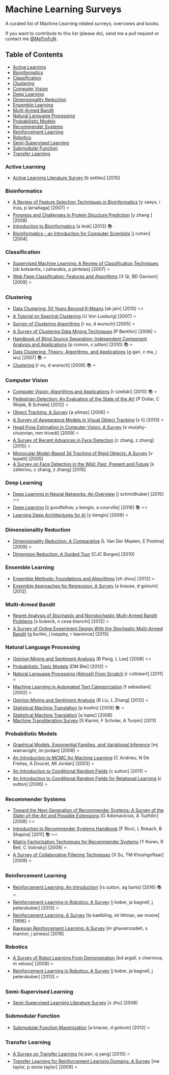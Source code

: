 # Machine Learning Surveys

A curated list of Machine Learning related surveys, overviews and books.

If you want to contribute to this list (please do), send me a pull request or contact me [@MeTroFuN](https://twitter.com/MeTroFuN).

## Table of Contents

- [Active Learning](#active-learning)
- [Bioinformatics](#bioinformatics)
- [Classification](#classification)
- [Clustering](#clustering)
- [Computer Vision](#computer-vision)
- [Deep Learning](#deep-learning)
- [Dimensionality Reduction](#dimensionality-reduction)
- [Ensemble Learning](#ensemble-learning)
- [Multi-Armed Bandit](#multi-armed-bandit)
- [Natural Language Processing](#natural-language-processing)
- [Probabilistic Models](#probabilistic-models)
- [Recommender Systems](#recommender-systems)
- [Reinforcement Learning](#reinforcement-learning)
- [Robotics](#robotics)
- [Semi-Supervised Learning](#semi-supervised-learning)
- [Submodular Function](#submodular-function)
- [Transfer Learning](#transfer-learning)


### Active Learning

* [Active Learning Literature Survey](https://scholar.google.com/scholar?q=%22Active%20Learning%20Literature%20Survey%22%20author%3A%22b%20settles%22 "b settles") [b settles] [2010]  

### Bioinformatics

* [A Review of Feature Selection Techniques in Bioinformatics](https://scholar.google.com/scholar?q=%22A%20Review%20of%20Feature%20Selection%20Techniques%20in%20Bioinformatics%22%20author%3A%22y%20saeys%22 "y saeys, i inza, p larrañaga") [y saeys, i inza, p larrañaga] [2007]  ⭐
* [Progress and Challenges in Protein Structure Prediction](https://scholar.google.com/scholar?q=%22Progress%20and%20Challenges%20in%20Protein%20Structure%20Prediction%22%20author%3A%22y%20zhang%20%22 "y zhang ") [y zhang ] [2008]  
* [Introduction to Bioinformatics](https://scholar.google.com/scholar?q=%22Introduction%20to%20Bioinformatics%22%20author%3A%22a%20lesk%22 "a lesk") [a lesk] [2013]  📚 
* [Bioinformatics - an Introduction for Computer Scientists](https://scholar.google.com/scholar?q=%22Bioinformatics%20-%20an%20Introduction%20for%20Computer%20Scientists%22%20author%3A%22j%20cohen%22 "j cohen") [j cohen] [2004]  

### Classification

* [Supervised Machine Learning: A Review of Classification Techniques](https://scholar.google.com/scholar?q=%22Supervised%20Machine%20Learning%3A%20A%20Review%20of%20Classification%20Techniques%22%20author%3A%22sb%20kotsiantis%22 "sb kotsiantis, i zaharakis, p pintelas") [sb kotsiantis, i zaharakis, p pintelas] [2007]  ⭐
* [Web Page Classification: Features and Algorithms](https://scholar.google.com/scholar?q=%22Web%20Page%20Classification%3A%20Features%20and%20Algorithms%22%20author%3A%22X%20Qi%22 "X Qi, BD Davison") [X Qi, BD Davison] [2009]  ⭐

### Clustering

* [Data Clustering: 50 Years Beyond K-Means](https://scholar.google.com/scholar?q=%22Data%20Clustering%3A%2050%20Years%20Beyond%20K-Means%22%20author%3A%22ak%20jain%22 "ak jain") [ak jain] [2010]  ⭐⭐
* [A Tutorial on Spectral Clustering](https://scholar.google.com/scholar?q=%22A%20Tutorial%20on%20Spectral%20Clustering%22%20author%3A%22U%20Von%20Luxburg%22 "U Von Luxburg") [U Von Luxburg] [2007]  ⭐
* [Survey of Clustering Algorithms](https://scholar.google.com/scholar?q=%22Survey%20of%20Clustering%20Algorithms%22%20author%3A%22r%20xu%22 "r xu, d wunsch") [r xu, d wunsch] [2005]  ⭐
* [A Survey of Clustering Data Mining Techniques](https://scholar.google.com/scholar?q=%22A%20Survey%20of%20Clustering%20Data%20Mining%20Techniques%22%20author%3A%22P%20Berkhin%22 "P Berkhin") [P Berkhin] [2006]  ⭐
* [Handbook of Blind Source Separation: Independent Component Analysis and Applications](https://scholar.google.com/scholar?q=%22Handbook%20of%20Blind%20Source%20Separation%3A%20Independent%20Component%20Analysis%20and%20Applications%22%20author%3A%22p%20comon%22 "p comon, c jutten") [p comon, c jutten] [2010]  📚 ⭐
* [Data Clustering: Theory, Algorithms, and Applications](https://scholar.google.com/scholar?q=%22Data%20Clustering%3A%20Theory%2C%20Algorithms%2C%20and%20Applications%22%20author%3A%22g%20gan%22 "g gan, c ma, j wu") [g gan, c ma, j wu] [2007]  📚 ⭐
* [Clustering](https://scholar.google.com/scholar?q=%22Clustering%22%20author%3A%22r%20xu%22 "r xu, d wunsch") [r xu, d wunsch] [2008]  📚 ⭐

### Computer Vision

* [Computer Vision: Algorithms and Applications](https://scholar.google.com/scholar?q=%22Computer%20Vision%3A%20Algorithms%20and%20Applications%22%20author%3A%22r%20szeliski%22 "r szeliski") [r szeliski] [2010]  📚 ⭐
* [Pedestrian Detection: An Evaluation of the State of the Art](https://scholar.google.com/scholar?q=%22Pedestrian%20Detection%3A%20An%20Evaluation%20of%20the%20State%20of%20the%20Art%22%20author%3A%22P%20Dollar%22 "P Dollar, C Wojek, B Schiele") [P Dollar, C Wojek, B Schiele] [2012]  ⭐
* [Object Tracking: A Survey](https://scholar.google.com/scholar?q=%22Object%20Tracking%3A%20A%20Survey%22%20author%3A%22a%20yilmaz%22 "a yilmaz") [a yilmaz] [2006]  ⭐
* [A Survey of Appearance Models in Visual Object Tracking](https://scholar.google.com/scholar?q=%22A%20Survey%20of%20Appearance%20Models%20in%20Visual%20Object%20Tracking%22%20author%3A%22x%20li%22 "x li") [x li] [2013]  ⭐
* [Head Pose Estimation in Computer Vision: A Survey](https://scholar.google.com/scholar?q=%22Head%20Pose%20Estimation%20in%20Computer%20Vision%3A%20A%20Survey%22%20author%3A%22e%20murphy-chutorian%22 "e murphy-chutorian, mm trivedi") [e murphy-chutorian, mm trivedi] [2009]  ⭐
* [A Survey of Recent Advances in Face Detection](https://scholar.google.com/scholar?q=%22A%20Survey%20of%20Recent%20Advances%20in%20Face%20Detection%22%20author%3A%22c%20zhang%22 "c zhang, z zhang") [c zhang, z zhang] [2010]  ⭐
* [Monocular Model-Based 3d Tracking of Rigid Objects: A Survey](https://scholar.google.com/scholar?q=%22Monocular%20Model-Based%203d%20Tracking%20of%20Rigid%20Objects%3A%20A%20Survey%22%20author%3A%22v%20lepetit%22 "v lepetit") [v lepetit] [2005]  
* [A Survey on Face Detection in the Wild: Past, Present and Future](https://scholar.google.com/scholar?q=%22A%20Survey%20on%20Face%20Detection%20in%20the%20Wild%3A%20Past%2C%20Present%20and%20Future%22%20author%3A%22s%20zafeiriou%22 "s zafeiriou, c zhang, z zhang") [s zafeiriou, c zhang, z zhang] [2015]  

### Deep Learning

* [Deep Learning in Neural Networks: An Overview](https://scholar.google.com/scholar?q=%22Deep%20Learning%20in%20Neural%20Networks%3A%20An%20Overview%22%20author%3A%22j%20schmidhuber%22 "j schmidhuber") [j schmidhuber] [2015]  ⭐⭐
* [Deep Learning](https://scholar.google.com/scholar?q=%22Deep%20Learning%22%20author%3A%22ij%20goodfellow%22 "ij goodfellow, y bengio, a courville") [ij goodfellow, y bengio, a courville] [2016]  📚 ⭐⭐
* [Learning Deep Architectures for Ai](https://scholar.google.com/scholar?q=%22Learning%20Deep%20Architectures%20for%20Ai%22%20author%3A%22y%20bengio%22 "y bengio") [y bengio] [2009]  ⭐

### Dimensionality Reduction

* [Dimensionality Reduction: A Comparative](https://scholar.google.com/scholar?q=%22Dimensionality%20Reduction%3A%20A%20Comparative%22%20author%3A%22L%20Van%20Der%20Maaten%22 "L Van Der Maaten, E Postma") [L Van Der Maaten, E Postma] [2009]  ⭐
* [Dimension Reduction: A Guided Tour](https://scholar.google.com/scholar?q=%22Dimension%20Reduction%3A%20A%20Guided%20Tour%22%20author%3A%22CJC%20Burges%22 "CJC Burges") [CJC Burges] [2010]  

### Ensemble Learning

* [Ensemble Methods: Foundations and Algorithms](https://scholar.google.com/scholar?q=%22Ensemble%20Methods%3A%20Foundations%20and%20Algorithms%22%20author%3A%22zh%20zhou%22 "zh zhou") [zh zhou] [2012]  ⭐
* [Ensemble Approaches for Regression: A Survey](https://scholar.google.com/scholar?q=%22Ensemble%20Approaches%20for%20Regression%3A%20A%20Survey%22%20author%3A%22a%20krause%22 "a krause, d golovin") [a krause, d golovin] [2012]  

### Multi-Armed Bandit

* [Regret Analysis of Stochastic and Nonstochastic Multi-Armed Bandit Problems](https://scholar.google.com/scholar?q=%22Regret%20Analysis%20of%20Stochastic%20and%20Nonstochastic%20Multi-Armed%20Bandit%20Problems%22%20author%3A%22s%20bubeck%22 "s bubeck, n cesa-bianchi") [s bubeck, n cesa-bianchi] [2012]  ⭐
* [A Survey of Online Experiment Design With the Stochastic Multi-Armed Bandit](https://scholar.google.com/scholar?q=%22A%20Survey%20of%20Online%20Experiment%20Design%20With%20the%20Stochastic%20Multi-Armed%20Bandit%22%20author%3A%22g%20burtini%22 "g burtini, j loeppky, r lawrence") [g burtini, j loeppky, r lawrence] [2015]  

### Natural Language Processing

* [Opinion Mining and Sentiment Analysis](https://scholar.google.com/scholar?q=%22Opinion%20Mining%20and%20Sentiment%20Analysis%22%20author%3A%22B%20Pang%22 "B Pang, L Lee") [B Pang, L Lee] [2008]  ⭐⭐
* [Probabilistic Topic Models](https://scholar.google.com/scholar?q=%22Probabilistic%20Topic%20Models%22%20author%3A%22DM%20Blei%22 "DM Blei") [DM Blei] [2012]  ⭐
* [Natural Language Processing (Almost) From Scratch](https://scholar.google.com/scholar?q=%22Natural%20Language%20Processing%20%28Almost%29%20From%20Scratch%22%20author%3A%22r%20collobert%22 "r collobert") [r collobert] [2011]  ⭐
* [Machine Learning in Automated Text Categorization](https://scholar.google.com/scholar?q=%22Machine%20Learning%20in%20Automated%20Text%20Categorization%22%20author%3A%22f%20sebastiani%22 "f sebastiani") [f sebastiani] [2002]  ⭐
* [Opinion Mining and Sentiment Analysis](https://scholar.google.com/scholar?q=%22Opinion%20Mining%20and%20Sentiment%20Analysis%22%20author%3A%22B%20Liu%22 "B Liu, L Zhang") [B Liu, L Zhang] [2012]  ⭐
* [Statistical Machine Translation](https://scholar.google.com/scholar?q=%22Statistical%20Machine%20Translation%22%20author%3A%22p%20koehn%22 "p koehn") [p koehn] [2009]  📚 ⭐
* [Statistical Machine Translation](https://scholar.google.com/scholar?q=%22Statistical%20Machine%20Translation%22%20author%3A%22a%20lopez%22 "a lopez") [a lopez] [2008]  
* [Machine Transliteration Survey](https://scholar.google.com/scholar?q=%22Machine%20Transliteration%20Survey%22%20author%3A%22S%20Karimi%22 "S Karimi, F Scholer, A Turpin") [S Karimi, F Scholer, A Turpin] [2011]  

### Probabilistic Models

* [Graphical Models, Exponential Families, and Variational Inference](https://scholar.google.com/scholar?q=%22Graphical%20Models%2C%20Exponential%20Families%2C%20and%20Variational%20Inference%22%20author%3A%22mj%20wainwright%22 "mj wainwright, mi jordan") [mj wainwright, mi jordan] [2008]  ⭐
* [An Introduction to MCMC for Machine Learning](https://scholar.google.com/scholar?q=%22An%20Introduction%20to%20MCMC%20for%20Machine%20Learning%22%20author%3A%22C%20Andrieu%22 "C Andrieu, N De Freitas, A Doucet, MI Jordan") [C Andrieu, N De Freitas, A Doucet, MI Jordan] [2003]  ⭐
* [An Introduction to Conditional Random Fields](https://scholar.google.com/scholar?q=%22An%20Introduction%20to%20Conditional%20Random%20Fields%22%20author%3A%22c%20sutton%22 "c sutton") [c sutton] [2011]  ⭐
* [An Introduction to Conditional Random Fields for Relational Learning](https://scholar.google.com/scholar?q=%22An%20Introduction%20to%20Conditional%20Random%20Fields%20for%20Relational%20Learning%22%20author%3A%22c%20sutton%22 "c sutton") [c sutton] [2006]  ⭐

### Recommender Systems

* [Toward the Next Generation of Recommender Systems: A Survey of the State-of-the-Art and Possible Extensions](https://scholar.google.com/scholar?q=%22Toward%20the%20Next%20Generation%20of%20Recommender%20Systems%3A%20A%20Survey%20of%20the%20State-of-the-Art%20and%20Possible%20Extensions%22%20author%3A%22G%20Adomavicius%22 "G Adomavicius, A Tuzhilin") [G Adomavicius, A Tuzhilin] [2008]  ⭐⭐
* [Introduction to Recommender Systems Handbook](https://scholar.google.com/scholar?q=%22Introduction%20to%20Recommender%20Systems%20Handbook%22%20author%3A%22F%20Ricci%22 "F Ricci, L Rokach, B Shapira") [F Ricci, L Rokach, B Shapira] [2011]  📚 ⭐⭐
* [Matrix Factorization Techniques for Recommender Systems](https://scholar.google.com/scholar?q=%22Matrix%20Factorization%20Techniques%20for%20Recommender%20Systems%22%20author%3A%22Y%20Koren%22 "Y Koren, R Bell, C Volinsky") [Y Koren, R Bell, C Volinsky] [2009]  ⭐
* [A Survey of Collaborative Filtering Techniques](https://scholar.google.com/scholar?q=%22A%20Survey%20of%20Collaborative%20Filtering%20Techniques%22%20author%3A%22X%20Su%22 "X Su, TM Khoshgoftaar") [X Su, TM Khoshgoftaar] [2009]  ⭐

### Reinforcement Learning

* [Reinforcement Learning: An Introduction](https://scholar.google.com/scholar?q=%22Reinforcement%20Learning%3A%20An%20Introduction%22%20author%3A%22rs%20sutton%22 "rs sutton, ag barto") [rs sutton, ag barto] [2016]  📚 ⭐
* [Reinforcement Learning in Robotics: A Survey](https://scholar.google.com/scholar?q=%22Reinforcement%20Learning%20in%20Robotics%3A%20A%20Survey%22%20author%3A%22j%20kober%22 "j kober, ja bagnell, j peterskober") [j kober, ja bagnell, j peterskober] [2013]  ⭐
* [Reinforcement Learning: A Survey](https://scholar.google.com/scholar?q=%22Reinforcement%20Learning%3A%20A%20Survey%22%20author%3A%22lp%20kaelbling%22 "lp kaelbling, ml littman, aw moore") [lp kaelbling, ml littman, aw moore] [1996]  ⭐
* [Bayesian Reinforcement Learning: A Survey](https://scholar.google.com/scholar?q=%22Bayesian%20Reinforcement%20Learning%3A%20A%20Survey%22%20author%3A%22m%20ghavamzadeh%22 "m ghavamzadeh, s mannor, j pineau") [m ghavamzadeh, s mannor, j pineau] [2016]  

### Robotics

* [A Survey of Robot Learning From Demonstration](https://scholar.google.com/scholar?q=%22A%20Survey%20of%20Robot%20Learning%20From%20Demonstration%22%20author%3A%22bd%20argall%22 "bd argall, s chernova, m veloso") [bd argall, s chernova, m veloso] [2009]  ⭐
* [Reinforcement Learning in Robotics: A Survey](https://scholar.google.com/scholar?q=%22Reinforcement%20Learning%20in%20Robotics%3A%20A%20Survey%22%20author%3A%22j%20kober%22 "j kober, ja bagnell, j peterskober") [j kober, ja bagnell, j peterskober] [2013]  ⭐

### Semi-Supervised Learning

* [Semi-Supervised Learning Literature Survey](https://scholar.google.com/scholar?q=%22Semi-Supervised%20Learning%20Literature%20Survey%22%20author%3A%22x%20zhu%22 "x zhu") [x zhu] [2008]  

### Submodular Function

* [Submodular Function Maximization](https://scholar.google.com/scholar?q=%22Submodular%20Function%20Maximization%22%20author%3A%22a%20krause%22 "a krause, d golovin") [a krause, d golovin] [2012]  ⭐

### Transfer Learning

* [A Survey on Transfer Learning](https://scholar.google.com/scholar?q=%22A%20Survey%20on%20Transfer%20Learning%22%20author%3A%22sj%20pan%22 "sj pan, q yang") [sj pan, q yang] [2010]  ⭐
* [Transfer Learning for Reinforcement Learning Domains: A Survey](https://scholar.google.com/scholar?q=%22Transfer%20Learning%20for%20Reinforcement%20Learning%20Domains%3A%20A%20Survey%22%20author%3A%22me%20taylor%22 "me taylor, p stone taylor") [me taylor, p stone taylor] [2009]  ⭐

